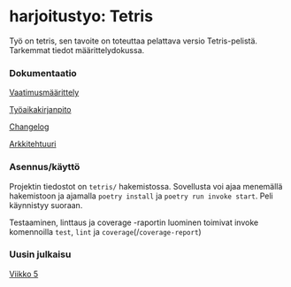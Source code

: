 # harjoitustyo: Tetris

Työ on tetris, sen tavoite on toteuttaa pelattava versio Tetris-pelistä. Tarkemmat tiedot määrittelydokussa.

### Dokumentaatio
 [Vaatimusmäärittely](https://github.com/KyperCT/otk2023-harjoitustyo/blob/main/tetris/dokumentaatio/vaatimusmaarittely.md)
 
 [Työaikakirjanpito](https://github.com/KyperCT/otk2023-harjoitustyo/blob/main/tetris/dokumentaatio/tyoaikakirjanpito.md)

 [Changelog](https://github.com/KyperCT/otk2023-harjoitustyo/blob/main/tetris/dokumentaatio/changelog.md)
 
 [Arkkitehtuuri](https://github.com/KyperCT/otk2023-harjoitustyo/blob/main/tetris/dokumentaatio/arkkitehtuuri.md)

 ### Asennus/käyttö

 Projektin tiedostot on `tetris/` hakemistossa. Sovellusta voi ajaa menemällä hakemistoon ja ajamalla `poetry install` ja `poetry run invoke start`. Peli käynnistyy suoraan.

 Testaaminen, linttaus ja coverage -raportin luominen toimivat invoke komennoilla `test`, `lint` ja `coverage`(/`coverage-report`)

### Uusin julkaisu
[Viikko 5](https://github.com/KyperCT/otk2023-harjoitustyo/releases/tag/viikko5)
